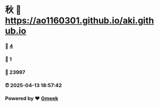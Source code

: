 # 秋 :link: https://ao1160301.github.io/aki.github.io 
### :page_facing_up: [4](https://ao1160301.github.io/aki.github.io/tag.html) 
### :speech_balloon: 1 
### :hibiscus: 23997 
### :alarm_clock: 2025-04-13 18:57:42 
### Powered by :heart: [Gmeek](https://github.com/Meekdai/Gmeek)

